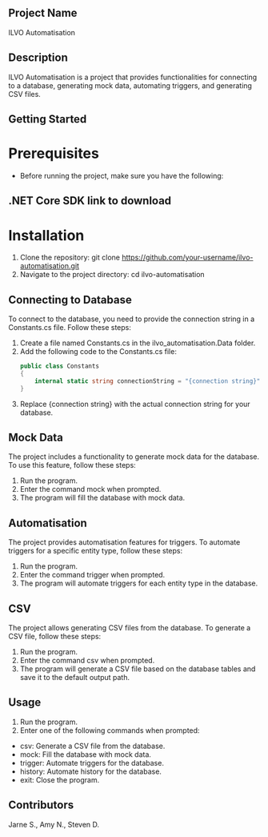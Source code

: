 ## Project Name
ILVO Automatisation


## Description
ILVO Automatisation is a project that provides functionalities for connecting to a database, generating mock data, automating triggers, and generating CSV files.


## Getting Started
# Prerequisites
- Before running the project, make sure you have the following:


## .NET Core SDK link to download
# Installation
1. Clone the repository: git clone https://github.com/your-username/ilvo-automatisation.git
2. Navigate to the project directory: cd ilvo-automatisation


## Connecting to Database
To connect to the database, you need to provide the connection string in a Constants.cs file. Follow these steps:

1. Create a file named Constants.cs in the ilvo_automatisation.Data folder.
2. Add the following code to the Constants.cs file:
    ```csharp
    public class Constants
    {
        internal static string connectionString = "{connection string}";
    }
    ```
3. Replace {connection string} with the actual connection string for your database.


## Mock Data
The project includes a functionality to generate mock data for the database. To use this feature, follow these steps:

1. Run the program.
2. Enter the command mock when prompted.
3. The program will fill the database with mock data.


## Automatisation
The project provides automatisation features for triggers. To automate triggers for a specific entity type, follow these steps:

1. Run the program.
2. Enter the command trigger when prompted.
3. The program will automate triggers for each entity type in the database.


## CSV
The project allows generating CSV files from the database. To generate a CSV file, follow these steps:

1. Run the program.
2. Enter the command csv when prompted.
3. The program will generate a CSV file based on the database tables and save it to the default output path.



## Usage

1. Run the program.
2. Enter one of the following commands when prompted:
  - csv: Generate a CSV file from the database.
  - mock: Fill the database with mock data.
  - trigger: Automate triggers for the database.
  - history: Automate history for the database.
  - exit: Close the program.

## Contributors
Jarne S., Amy N., Steven D.